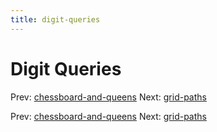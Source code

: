 ```yaml
---
title: digit-queries
---
```




# Digit Queries

Prev:
[chessboard-and-queens](chessboard-and-queens.md)
Next: [grid-paths](grid-paths.md)

Prev:
[chessboard-and-queens](chessboard-and-queens.md)
Next: [grid-paths](grid-paths.md)
